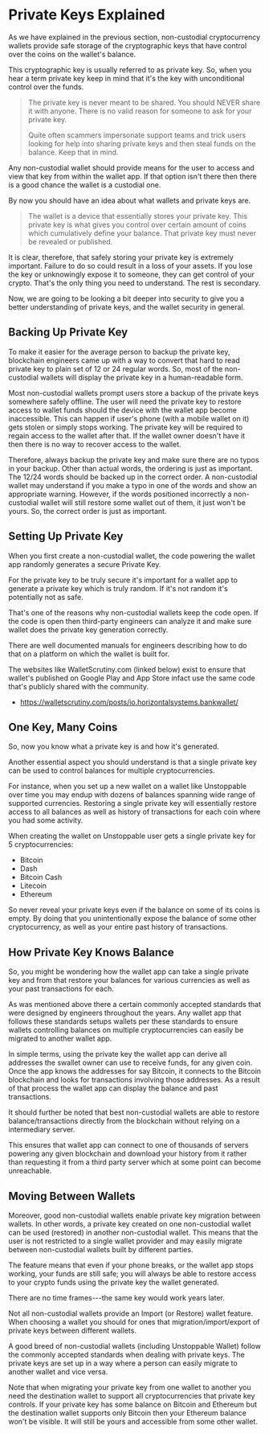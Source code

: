 # Private Keys Explained

As we have explained in the previous section, non-custodial cryptocurrency wallets provide safe storage of the cryptographic keys that have control over the coins on the wallet's balance.

This cryptographic key is usually referred to as private key. So, when you hear a term private key keep in mind that it's the key with unconditional control over the funds.

> The private key is never meant to be shared. You should NEVER share it with anyone. There is no valid reason for someone to ask for your private key. 
>
> Quite often scammers impersonate support teams and trick users looking for help into sharing private keys and then steal funds on the balance. Keep that in mind.

Any non-custodial wallet should provide means for the user to access and view that key from within the wallet app. If that option isn't there then there is a good chance the wallet is a custodial one.

By now you should have an idea about what wallets and private keys are. 

> The wallet is a device that essentially stores your private key. This private key is what gives you control over certain amount of coins which cumulatively define your balance. That private key must never be revealed or published.

It is clear, therefore, that safely storing your private key is extremely important. Failure to do so could result in a loss of your assets. If you lose the key or unknowingly expose it to someone, they can get control of your crypto. That's the only thing you need to understand. The rest is secondary.

Now, we are going to be looking a bit deeper into security to give you a better understanding of private keys, and the wallet security in general.

## Backing Up Private Key

To make it easier for the average person to backup the private key, blockchain engineers came up with a way to convert that hard to read private key to plain set of 12 or 24 regular words. So, most of the non-custodial wallets will display the private key in a human-readable form.

Most non-custodial wallets prompt users store a backup of the private keys somewhere safely offline. The user will need the private key to restore access to wallet funds should the device with the wallet app become inaccessible. This can happen if user's phone (with a mobile wallet on it) gets stolen or simply stops working. The private key will be required to regain access to the wallet after that. If the wallet owner doesn't have it then there is no way to recover access to the wallet. 

Therefore, always backup the private key and make sure there are no typos in your backup. Other than actual words, the ordering is just as important. The 12/24 words should be backed up in the correct order. A non-custodial wallet may understand if you make a typo in one of the words and show an appropriate warning. However, if the words positioned incorrectly a non-custodial wallet will still restore some wallet out of them, it just won't be yours. So, the correct order is just as important.

## Setting Up Private Key

When you first create a non-custodial wallet, the code powering the wallet app randomly generates a secure Private Key.

For the private key to be truly secure it's important for a wallet app to generate a private key which is truly random. If it's not random it's potentially not as safe.

That's one of the reasons why non-custodial wallets keep the code open. If the code is open then third-party engineers can analyze it and make sure wallet does the private key generation correctly.
   
There are well documented manuals for engineers describing how to do that on a platform on which the wallet is built for.

The websites like WalletScrutiny.com (linked below) exist to ensure that wallet's published on Google Play and App Store infact use the same code that's publicly shared with the community.

* https://walletscrutiny.com/posts/io.horizontalsystems.bankwallet/

## One Key, Many Coins

So, now you know what a private key is and how it's generated. 

Another essential aspect you should understand is that a single private key can be used to control balances for multiple cryptocurrencies. 

For instance, when you set up a new wallet on a wallet like Unstoppable over time you may endup with dozens of balances spanning wide range of supported currencies. Restoring a single private key will essentially restore access to all balances as well as history of transactions for each coin where you had some activity.

When creating the wallet on Unstoppable user gets a single private key for 5 cryptocurrencies:

- Bitcoin
- Dash
- Bitcoin Cash
- Litecoin
- Ethereum

So never reveal your private keys even if the balance on some of its coins is empty. By doing that you unintentionally expose the balance of some other cryptocurrency, as well as your entire past history of transactions.

## How Private Key Knows Balance

So, you might be wondering how the wallet app can take a single private key and from that restore your balances for various currencies as well as your past transactions for each.

As was mentioned above there a certain commonly accepted standards that were designed by engineers throughout the years. Any wallet app that follows these standards setups wallets per these standards to ensure wallets controlling balances on multiple cryptocurrencies can easily be migrated to another wallet app.

In simple terms, using the private key the wallet app can derive all addresses the swallet owner can use to receive funds, for any given coin. Once the app knows the addresses for say Bitcoin, it connects to the Bitcoin blockchain and looks for transactions involving those addresses. As a result of that process the wallet app can display the balance and past transactions.

It should further be noted that best non-custodial wallets are able to restore balance/transactions directly from the blockchain without relying on a intermediary server. 

This ensures that wallet app can connect to one of thousands of servers powering any given blockchain and download your history from it rather than requesting it from a third party server which at some point can become unreachable. 

## Moving Between Wallets

Moreover, good non-custodial wallets enable private key migration between wallets. In other words, a private key created on one non-custodial wallet can be used (restored) in another non-custodial wallet. This means that the user is not restricted to a single wallet provider and may easily migrate between non-custodial wallets built by different parties. 

The feature means that even if your phone breaks, or the wallet app stops working, your funds are still safe; you will always be able to restore access to your crypto funds using the private key the wallet generated. 

There are no time frames---the same key would work years later.

Not all non-custodial wallets provide an Import (or Restore) wallet feature. When choosing a wallet you should for ones that migration/import/export of private keys between different wallets.

A good breed of non-custodial wallets (including Unstoppable Wallet) follow the commonly accepted standards when dealing with private keys. The private keys are set up in a way where a person can easily migrate to another wallet and vice versa.

Note that when migrating your private key from one wallet to another you need the destination wallet to support all cryptocurrencies that private key controls. If your private key has some balance on Bitcoin and Ethereum but the destination wallet supports only Bitcoin then your Ethereum balance won't be visible. It will still be yours and accessible from some other wallet.